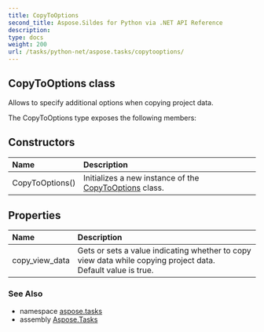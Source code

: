 ```yaml
---
title: CopyToOptions
second_title: Aspose.Sildes for Python via .NET API Reference
description: 
type: docs
weight: 200
url: /tasks/python-net/aspose.tasks/copytooptions/
---
```


## CopyToOptions class

Allows to specify additional options when copying project data.

The CopyToOptions type exposes the following members:
## Constructors
| Name | Description |
| :- | :- |
|CopyToOptions()|Initializes a new instance of the [CopyToOptions](/tasks/python-net/aspose.tasks/copytooptions/) class.|
## Properties
| Name | Description |
| :- | :- |
|copy_view_data|Gets or sets a value indicating whether to copy view data while copying project data.<br/>            Default value is true.|

### See Also

* namespace [aspose.tasks](/tasks/python-net/aspose.tasks/)
* assembly [Aspose.Tasks](/tasks/python-net/)

